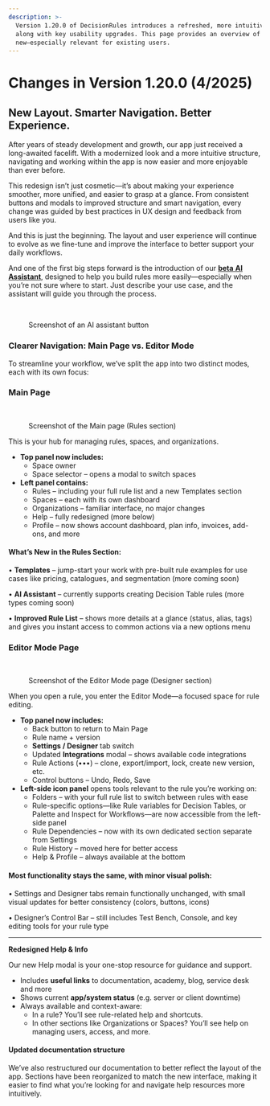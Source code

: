 ```yaml
---
description: >-
  Version 1.20.0 of DecisionRules introduces a refreshed, more intuitive layout
  along with key usability upgrades. This page provides an overview of what’s
  new—especially relevant for existing users.
---
```


# Changes in Version 1.20.0 (4/2025)

## New Layout. Smarter Navigation. Better Experience.

After years of steady development and growth, our app just received a long-awaited facelift. With a modernized look and a more intuitive structure, navigating and working within the app is now easier and more enjoyable than ever before.

This redesign isn’t just cosmetic—it’s about making your experience smoother, more unified, and easier to grasp at a glance. From consistent buttons and modals to improved structure and smart navigation, every change was guided by best practices in UX design and feedback from users like you.

And this is just the beginning. The layout and user experience will continue to evolve as we fine-tune and improve the interface to better support your daily workflows.

And one of the first big steps forward is the introduction of our [**beta** **AI Assistant**](broken-reference), designed to help you build rules more easily—especially when you’re not sure where to start. Just describe your use case, and the assistant will guide you through the process.

<figure><img src="../../.gitbook/assets/Snímek obrazovky 2025-04-01 v 16.55.39.png" alt=""><figcaption><p>Screenshot of an AI assistant button</p></figcaption></figure>

### Clearer Navigation: Main Page vs. Editor Mode

To streamline your workflow, we’ve split the app into two distinct modes, each with its own focus:

### Main Page

<figure><img src="../../.gitbook/assets/Snímek obrazovky 2025-04-01 v 16.41.18.png" alt=""><figcaption><p>Screenshot of the Main page (Rules section)</p></figcaption></figure>

This is your hub for managing rules, spaces, and organizations.

* **Top panel now includes:**
  * Space owner
  * Space selector – opens a modal to switch spaces
* **Left panel contains:**
  * Rules – including your full rule list and a new Templates section
  * Spaces – each with its own dashboard
  * Organizations – familiar interface, no major changes
  * Help – fully redesigned (more below)
  * Profile – now shows account dashboard, plan info, invoices, add-ons, and more

#### **What’s New in the Rules Section:**

• **Templates** – jump-start your work with pre-built rule examples for use cases like pricing, catalogues, and segmentation (more coming soon)

• **AI Assistant** – currently supports creating Decision Table rules (more types coming soon)

• **Improved Rule List** – shows more details at a glance (status, alias, tags) and gives you instant access to common actions via a new options menu

### **Editor Mode Page**

<figure><img src="../../.gitbook/assets/Snímek obrazovky 2025-04-01 v 16.42.00.png" alt=""><figcaption><p>Screenshot of the Editor Mode page (Designer section)</p></figcaption></figure>

When you open a rule, you enter the Editor Mode—a focused space for rule editing.

* **Top panel now includes:**
  * Back button to return to Main Page
  * Rule name + version
  * **Settings / Designer** tab switch
  * Updated **Integrations** modal – shows available code integrations
  * Rule Actions (•••) – clone, export/import, lock, create new version, etc.
  * Control buttons – Undo, Redo, Save
* **Left-side icon panel** opens tools relevant to the rule you’re working on:
  * Folders – with your full rule list to switch between rules with ease
  * Rule-specific options—like Rule variables for Decision Tables, or Palette and Inspect for Workflows—are now accessible from the left-side panel
  * Rule Dependencies – now with its own dedicated section separate from Settings
  * Rule History – moved here for better access
  * Help & Profile – always available at the bottom

#### Most functionality stays the same, with minor visual polish:

• Settings and Designer tabs remain functionally unchanged, with small visual updates for better consistency (colors, buttons, icons)

• Designer’s Control Bar – still includes Test Bench, Console, and key editing tools for your rule type

***

**Redesigned Help & Info**

Our new Help modal is your one-stop resource for guidance and support.

* Includes **useful links** to documentation, academy, blog, service desk and more
* Shows current **app/system status** (e.g. server or client downtime)
* Always available and context-aware:
  * In a rule? You’ll see rule-related help and shortcuts.
  * In other sections like Organizations or Spaces? You’ll see help on managing users, access, and more.

#### Updated documentation structure

We’ve also restructured our documentation to better reflect the layout of the app. Sections have been reorganized to match the new interface, making it easier to find what you’re looking for and navigate help resources more intuitively.

